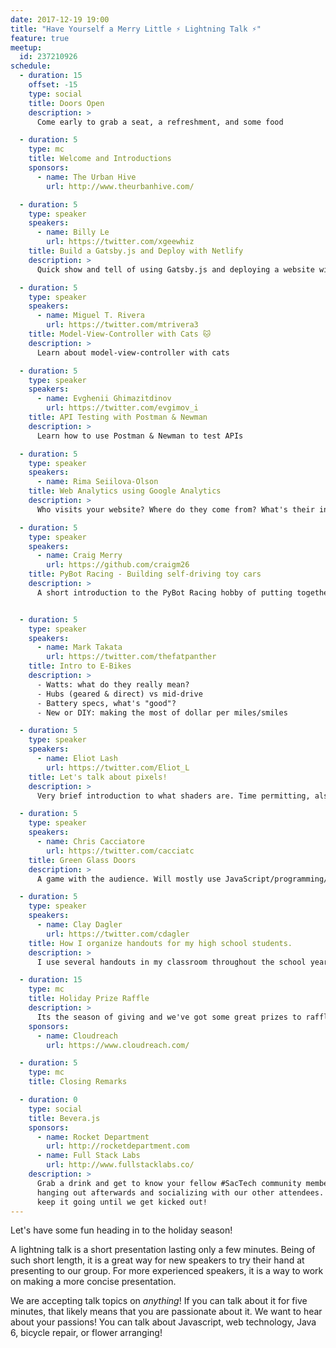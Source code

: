 ```yaml
---
date: 2017-12-19 19:00
title: "Have Yourself a Merry Little ⚡️ Lightning Talk ⚡️"
feature: true
meetup:
  id: 237210926
schedule:
  - duration: 15
    offset: -15
    type: social
    title: Doors Open
    description: >
      Come early to grab a seat, a refreshment, and some food

  - duration: 5
    type: mc
    title: Welcome and Introductions
    sponsors:
      - name: The Urban Hive
        url: http://www.theurbanhive.com/

  - duration: 5
    type: speaker
    speakers:
      - name: Billy Le
        url: https://twitter.com/xgeewhiz
    title: Build a Gatsby.js and Deploy with Netlify
    description: >
      Quick show and tell of using Gatsby.js and deploying a website with Netlify.

  - duration: 5
    type: speaker
    speakers:
      - name: Miguel T. Rivera
        url: https://twitter.com/mtrivera3
    title: Model-View-Controller with Cats 🐱
    description: >
      Learn about model-view-controller with cats

  - duration: 5
    type: speaker
    speakers:
      - name: Evghenii Ghimazitdinov
        url: https://twitter.com/evgimov_i
    title: API Testing with Postman & Newman
    description: >
      Learn how to use Postman & Newman to test APIs

  - duration: 5
    type: speaker
    speakers:
      - name: Rima Seiilova-Olson
    title: Web Analytics using Google Analytics
    description: >
      Who visits your website? Where do they come from? What's their intent? What do they do when they land on your website? Do they perform actions you want them to perform? How can you improve their experience? These questions and many more can be answered using data from Google Analytics.

  - duration: 5
    type: speaker
    speakers:
      - name: Craig Merry
        url: https://github.com/craigm26
    title: PyBot Racing - Building self-driving toy cars
    description: >
      A short introduction to the PyBot Racing hobby of putting together RC cars with self-driving features. 1. What is PyBot Racing? 2. How is a typical car put together? 3. How is the model trained? 4. How is the car "re-programmed" to drive better? 5. Racing Day in Oakland.


  - duration: 5
    type: speaker
    speakers:
      - name: Mark Takata
        url: https://twitter.com/thefatpanther
    title: Intro to E-Bikes
    description: >
      - Watts: what do they really mean?
      - Hubs (geared & direct) vs mid-drive
      - Battery specs, what's "good"?
      - New or DIY: making the most of dollar per miles/smiles

  - duration: 5
    type: speaker
    speakers:
      - name: Eliot Lash
        url: https://twitter.com/Eliot_L
    title: Let's talk about pixels!
    description: >
      Very brief introduction to what shaders are. Time permitting, also a quick walkthrough of a simple video generator and video filter using GLSL/ISF

  - duration: 5
    type: speaker
    speakers:
      - name: Chris Cacciatore
        url: https://twitter.com/cacciatc
    title: Green Glass Doors
    description: >
      A game with the audience. Will mostly use JavaScript/programming/computer-themed clues.

  - duration: 5
    type: speaker
    speakers:
      - name: Clay Dagler
        url: https://twitter.com/cdagler
    title: How I organize handouts for my high school students.
    description: >
      I use several handouts in my classroom throughout the school year and need a way to organize them on my website. I decided to use the bootstrap drop-down menu which led to more nested lists than I wanted to deal with. Because of this, I decided to write a small program to help me out.

  - duration: 15
    type: mc
    title: Holiday Prize Raffle
    description: >
      Its the season of giving and we've got some great prizes to raffle off! All attendees will get a ticket to win. Earn extra entries by wearing your favorite ugly holiday sweater! Tonight's speakers and past speakers will also get an extra ticket. Speaking has its privileges!
    sponsors:
      - name: Cloudreach
        url: https://www.cloudreach.com/

  - duration: 5
    type: mc
    title: Closing Remarks

  - duration: 0
    type: social
    title: Bevera.js
    sponsors:
      - name: Rocket Department
        url: http://rocketdepartment.com
      - name: Full Stack Labs
        url: http://www.fullstacklabs.co/
    description: >
      Grab a drink and get to know your fellow #SacTech community members by
      hanging out afterwards and socializing with our other attendees. We'll
      keep it going until we get kicked out!
---
```


Let's have some fun heading in to the holiday season!

A lightning talk is a short presentation lasting only a few minutes. Being of such short length, it is a great way for new speakers to try their hand at presenting to our group. For more experienced speakers, it is a way to work on making a more concise presentation.

We are accepting talk topics on _anything_! If you can talk about it for five minutes, that likely means that you are passionate about it. We want to hear about your passions! You can talk about Javascript, web technology, Java 6, bicycle repair, or flower arranging!
